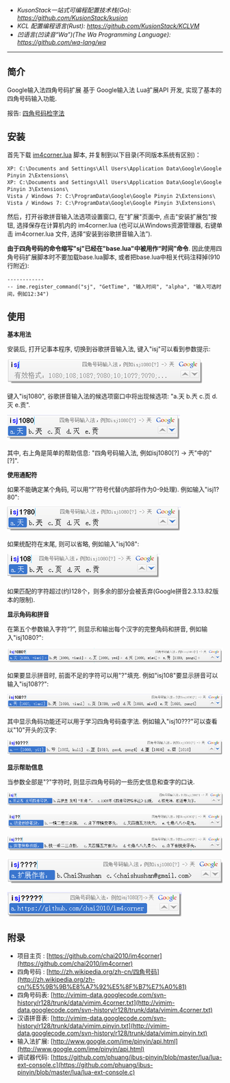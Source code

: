 - *KusonStack一站式可编程配置技术栈(Go): https://github.com/KusionStack/kusion*
- *KCL 配置编程语言(Rust): https://github.com/KusionStack/KCLVM*
- *凹语言(凹读音“Wa”)(The Wa Programming Language): https://github.com/wa-lang/wa*

----

## 简介

Google输入法四角号码扩展 基于 Google输入法 Lua扩展API 开发, 实现了基本的四角号码输入功能.

报告: [四角号码检字法](https://github.com/chai2010/talks/blob/master/%E5%9B%9B%E8%A7%92%E5%8F%B7%E7%A0%81%E6%A3%80%E5%AD%97%E6%B3%95.pdf)

## 安装

首先下载 [im4corner.lua](https://github.com/chai2010/im4corner/blob/master/im4corner.lua) 脚本, 并复制到以下目录(不同版本系统有区别)：

	XP: C:\Documents and Settings\All Users\Application Data\Google\Google Pinyin 2\Extensions\
	XP: C:\Documents and Settings\All Users\Application Data\Google\Google Pinyin 3\Extensions\
	Vista / Windows 7: C:\ProgramData\Google\Google Pinyin 2\Extensions\
	Vista / Windows 7: C:\ProgramData\Google\Google Pinyin 3\Extensions\


然后，打开谷歌拼音输入法选项设置窗口, 在"扩展"页面中, 点击"安装扩展包"按钮, 选择保存在计算机内的 im4corner.lua (也可以从Windows资源管理器, 右键单击 im4corner.lua 文件, 选择“安装到谷歌拼音输入法”).

**由于四角号码的命令缩写"sj"已经在"base.lua"中被用作“时间”命令**. 因此使用四角号码扩展脚本时不要加载base.lua脚本, 或者把base.lua中相关代码注释掉(910行附近):

	------------
	-- ime.register_command("sj", "GetTime", "输入时间", "alpha", "输入可选时间，例如12:34")


## 使用

**基本用法**

安装后, 打开记事本程序, 切换到谷歌拼音输入法, 键入"isj"可以看到参数提示:

![](./images/im4corner-00.png)

键入"isj1080", 谷歌拼音输入法的候选项窗口中将出现候选项: "a.天 b.兲 c.页 d.灭 e.贡".

![](./images/im4corner-01.png)

其中, 右上角是简单的帮助信息: "四角号码输入法, 例如isj1080[?] -> 兲"中的"[?]".

**使用通配符**

如果不能确定某个角码, 可以用“?”符号代替(内部将作为0-9处理). 例如输入"isj1?80":

![](./images/im4corner-02.png)

如果统配符在末尾, 则可以省略, 例如输入"isj108":

![](./images/im4corner-03.png)

如果匹配的字符超过(约)128个，则多余的部分会被丢弃(Google拼音2.3.13.82版本的限制).

**显示角码和拼音**

在第五个参数输入字符“?”, 则显示和输出每个汉字的完整角码和拼音, 例如输入"isj1080?":

![](./images/im4corner-04.png)

如果要显示拼音时, 前面不足的字符可以用"?"填充. 例如"isj108"要显示拼音可以输入"isj108??":

![](./images/im4corner-05.png)

其中显示角码功能还可以用于学习四角号码查字法. 例如输入"isj10???"可以查看以"10"开头的汉字:

![](./images/im4corner-06.png)

**显示帮助信息**

当参数全部是"?"字符时, 则显示四角号码的一些历史信息和查字的口诀.

![](./images/im4corner-help-01.png)

![](./images/im4corner-help-02.png)

![](./images/im4corner-help-03.png)

![](./images/im4corner-help-04.png)

![](./images/im4corner-help-05.png)


## 附录

* 项目主页 : [https://github.com/chai2010/im4corner](https://github.com/chai2010/im4corner)
* 四角号码 : [http://zh.wikipedia.org/zh-cn/四角号码](http://zh.wikipedia.org/zh-cn/%E5%9B%9B%E8%A7%92%E5%8F%B7%E7%A0%81)
* 四角号码表: [http://vimim-data.googlecode.com/svn-history/r128/trunk/data/vimim.4corner.txt](http://vimim-data.googlecode.com/svn-history/r128/trunk/data/vimim.4corner.txt)
* 汉语拼音表: [http://vimim-data.googlecode.com/svn-history/r128/trunk/data/vimim.pinyin.txt](http://vimim-data.googlecode.com/svn-history/r128/trunk/data/vimim.pinyin.txt)
* 输入法扩展: [http://www.google.com/ime/pinyin/api.html](http://www.google.com/ime/pinyin/api.html)
* 调试器代码: [https://github.com/phuang/ibus-pinyin/blob/master/lua/lua-ext-console.c](https://github.com/phuang/ibus-pinyin/blob/master/lua/lua-ext-console.c)
